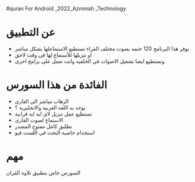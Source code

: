 #quran For Android _2022_Azmmah _Technology


# عن التطبيق 

- يوفر هذا البرنامج 120 ختمة بصوت مختلف القراء تستطيع الاستماعلها بشكل مباشر
- او تنزيلها
للأستماع لها في وقت لاحق
- وتستطيع ايضا تشغيل الاصوات في الخلفية وانت تعمل على برامج اخرى



# الفائدة من هذا السورس
- الزهاب مياشر الي القارى
- يوجد به اللغة العربية والانجليزية ؟
- تستطيع عمل تنزيل لاي اية اية قرانية
- الاستماع لصوت القارى
- تطلبق كامل مفتوح المصدر
- استخدام خاصية البحث في اللست فيو


# مهم
السورس خاص بتطبيق تلاوة القران 


 
